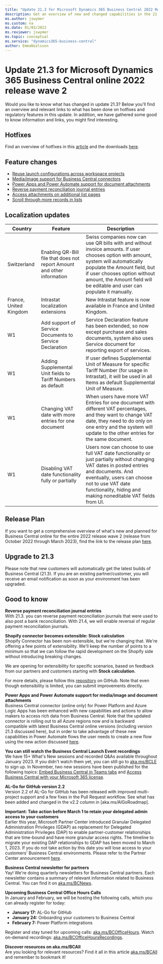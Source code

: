 ```yaml
---
title: "Update 21.3 for Microsoft Dynamics 365 Business Central 2022 Release Wave 2"
description: Get an overview of new and changed capabilities in the 21.3 update of Business Central online, which is part of 2022 release wave 2.
ms.author: jswymer
ms.custom: na
ms.date: 01/03/2022
ms.reviewer: jswymer
ms.topic: conceptual
ms.service: "dynamics365-business-central"
author: EmmaNielsson
---
```


# Update 21.3 for Microsoft Dynamics 365 Business Central online 2022 release wave 2
Would you like to know what has changed in update 21.3? Below you'll find an overview and relevant links to what has been done on hotfixes and regulatory features in this update. In addition, we have gathered some good to know information and links, you might find interesting.

## Hotfixes

Find an overview of hotfixes in this [article](https://support.microsoft.com/help/5022714) and the downloads [here](https://www.microsoft.com/download/details.aspx?id=104873).


## Feature changes

- [Reuse launch configurations across workspace projects](/dynamics365/business-central/dev-itpro/developer/devenv-json-files#global-and-workspace-launch-configuration)
- [Media/image support for Business Central connectors](/dynamics365-release-plan/2022wave2/smb/dynamics365-business-central/add-mediaimage-support-business-central-connectors)
- [Power Apps and Power Automate support for document attachments](/dynamics365-release-plan/2022wave2/smb/dynamics365-business-central/power-apps-power-automate-support-document-attachments)
- [Reverse payment reconciliation journal entries](/dynamics365-release-plan/2022wave2/smb/dynamics365-business-central/reverse-payment-reconciliation-journal-entries) 
- [Access attachments on additional list pages](/dynamics365-release-plan/2022wave2/smb/dynamics365-business-central/access-attachments-additional-list-pages)
- [Scroll through more records in lists](/dynamics365-release-plan/2022wave2/smb/dynamics365-business-central/scroll-through-more-records-lists)


## Localization updates

| Country| Feature  |Description|
|-------------|--------------|--------------|
| Switzerland | Enabling QR-Bill file that does not report Amount and other information | Swiss companies now can use QR bills with and without invoice amounts. If user chooses option with amount, system will automatically populate the Amount field, but if user chooses option without amount, the Amount field will be editable and user can populate it manually.|
| France, United Kingdom | Intrastat localization extensions  | New Intrastat feature is now available in France and United Kingdom.|
| W1 | Add support of Service Documents to Service Declaration | Service Declaration feature has been extended, so now except purchase and sales documents, system also uses Service document for reporting export of services.|
| W1 | Adding Supplemental Unit fields to Tariff Numbers as default  | If user defines Supplemental Unit of Measure for specific Tariff Number (for usage in Intrastat), it will be used in all Items as default Supplemental Unit of Measure.|
| W1 | Changing VAT date with more entries for one document | When users have more VAT Entries for one document with different VAT percentages, and they want to change VAT date, they need to do only on one entry and the system will update to the other entries for the same document. |
| W1 | Disabling VAT date functionality fully or partially | Users now can choose to use full VAT date functionality or just partially without changing VAT dates in posted entries and documents. And eventually, users can choose not to use VAT date functionality, hiding and making noneditable VAT fields from UI. |

## Release Plan

If you want to get a comprehensive overview of what's new and planned for Business Central online for the entire 2022 release wave 2 (release from October 2022 through March 2023), find the link to the release plan [here](/dynamics365-release-plan/2022wave2/smb/dynamics365-business-central/planned-features).

## Upgrade to 21.3

Please note that new customers will automatically get the latest builds of Business Central (21.3). If you are an existing partner/customer, you will receive an email notification as soon as your environment has been upgraded.

## Good to know

**Reverse payment reconciliation journal entries**  
With 21.3. you can reverse payment reconciliation journals that were used to also post a bank reconciliation. With 21.4, we will enable reversal of regular payment reconciliation journals.

**Shopify connector becomes extensible: Stock calculation**  
Shopify Connector has been non-extensible, but we're changing that. We're offering a few points of extensibility. We'll keep the number of points to a minimum so that we can follow the rapid development on the Shopify side without introducing breaking changes.

We are opening for extensibility for specific scenarios, based on feedback from our partners and customers starting with **Stock calculation**.

For more details, please follow this [repository](https://github.com/microsoft/ALAppExtensions/tree/main/Apps/W1/Shopify) on GitHub. Note that even though extensibility is limited, you can submit improvements directly.

**Power Apps and Power Automate support for media/image and document attachments**  
Business Central connector (online only) for Power Platform and Azure Logic Apps has been enhanced with new capabilities and actions to allow makers to access rich data from Business Central. Note that the updated connector is rolling out to all Azure regions now and is backward compatible with latest Business Central online versions (including version 21.3 discussed here), but in order to take advantage of these new capabilities in Power Automate flows the user needs to create a new flow using the new action discussed [here](/dynamics365-release-plan/2022wave2/smb/dynamics365-business-central/add-mediaimage-support-business-central-connectors).

**You can still watch the Business Central Launch Event recordings**  
We have 15+ What's New sessions and recorded Q&As available throughout January 2023. If you didn't watch them yet, you can still go to [aka.ms/BCLE](https://aka.ms/BCLE) to sign up. In November, two new sessions have been published for the following topics: [Embed Business Central in Teams tabs](https://app.hopin.com/events/business-central-launch-event/expo/815575) and [Access Business Central with your Microsoft 365 license](https://app.hopin.com/events/business-central-launch-event/expo/815576).

**AL-Go for GitHub version 2.2**  
Version 2.2 of AL-Go for GitHub has been released with improved multi-project support and a few fixes in the Pull Request workflow. See what has been added and changed in the v2.2 column in [aka.ms/AlGoRoadmap].

**Important: Take action before March 1 to retain your delegated admin access to your customers**  
Earlier this year, Microsoft Partner Center introduced Granular Delegated Administration Privileges (GDAP) as replacement for Delegated Administration Privileges (DAP) to enable partner-customer relationships that are time-bound and have more granular access rights. The timeline to migrate your existing DAP relationships to GDAP has been moved to March 1, 2023. If you do not take action by this date you will lose access to your customers' Business Central environments. Please refer to the Partner Center announcement [here](/partner-center/announcements/2022-october#17).

**Business Central newsletter for partners**  
Yay! We're doing quarterly newsletters for Business Central partners. Each newsletter contains a summary of relevant information related to Business Central. You can find it on [aka.ms/BCNews](https://aka.ms/BCNews).

**Upcoming Business Central Office Hours Calls**  
In January and February, we will be hosting the following calls, which you can already register for today:

- **January 17:**  AL-Go for GitHub
- **January 24:** Onboarding your customers to Business Central
- **February 7:** Power Platform integrations

Register and stay tuned for upcoming calls: [aka.ms/BCOfficeHours](https://aka.ms/BCOfficeHours). Watch on-demand recordings: [aka.ms/BCOfficeHoursRecordings](https://aka.ms/BCOfficeHoursRecordings). 

**Discover resources on aka.ms/BCAll**  
Are you looking for relevant resources? Find it all in this article [aka.ms/BCAll](https://aka.ms/BCAll) and remember to bookmark it!